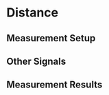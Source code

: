 # Distance
## Measurement Setup

## Other Signals <Badge text="WIP" type="warning"/>

## Measurement Results <Badge text="WIP" type="warning"/>
<LineChartContainer 
    :PathList="[
        '/assets/data/Measurements/Distance/2m.csv',
        '/assets/data/Measurements/Distance/4m.csv',
        '/assets/data/Measurements/Distance/6m.csv',
        '/assets/data/Measurements/Distance/8m.csv'
    ]"
    :btnText="[
        '2m',
        '4m',
        '6m',
        '8m',
    ]"
/>
